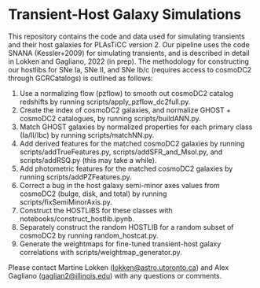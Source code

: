 # Transient-Host Galaxy Simulations
This repository contains the code and data used for simulating transients and their host galaxies for PLAsTiCC version 2. Our pipeline uses the code SNANA (Kessler+2009) for simulating transients, and is described in detail in Lokken and Gagliano, 2022 (in prep). The methodology for constructing our hostlibs for SNe Ia, SNe II, and SNe Ib/c (requires access to cosmoDC2 through GCRCatalogs) is outlined as follows:

1. Use a normalizing flow (pzflow) to smooth out cosmoDC2 catalog redshifts by running scripts/apply_pzflow_dc2full.py.
2. Create the index of cosmoDC2 galaxies, and normalize GHOST + cosmoDC2 catalogues, by running scripts/buildANN.py.
3. Match GHOST galaxies by normalized properties for each primary class (Ia/II/Ibc) by running scripts/matchNN.py.
4. Add derived features for the matched cosmoDC2 galaxies by running scripts/addTrueFeatures.py, scripts/addSFR_and_Msol.py, and scripts/addRSQ.py (this may take a while).
5. Add photometric features for the matched cosmoDC2 galaxies by running scripts/addPZFeatures.py.
6. Correct a bug in the host galaxy semi-minor axes values from cosmoDC2 (bulge, disk, and total) by running scripts/fixSemiMinorAxis.py.
7. Construct the HOSTLIBS for these classes with notebooks/construct_hostlib.ipynb.
8. Separately construct the random HOSTLIB for a random subset of cosmoDC2 by running random_hostcat.py.
9. Generate the weightmaps for fine-tuned transient-host galaxy correlations with scripts/weightmap_generator.py.

Please contact Martine Lokken (lokken@astro.utoronto.ca) and Alex Gagliano (gaglian2@illinois.edu) with any questions or comments.
